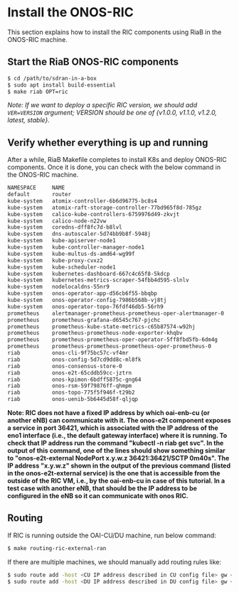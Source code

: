 # Install the ONOS-RIC

This section explains how to install the RIC components using RiaB in the ONOS-RIC machine.

## Start the RiaB ONOS-RIC components

```bash
$ cd /path/to/sdran-in-a-box
$ sudo apt install build-essential
$ make riab OPT=ric
```

*Note: If we want to deploy a specific RIC version, we should add `VER=VERSION` argument; VERSION should be one of {v1.0.0, v1.1.0, v1.2.0, latest, stable}.*

## Verify whether everything is up and running
After a while, RiaB Makefile completes to install K8s and deploy ONOS-RIC components.
Once it is done, you can check with the below command in the ONOS-RIC machine.

```bash
NAMESPACE     NAME                                                     READY   STATUS             RESTARTS   AGE
default       router                                                   1/1     Running            0          16m
kube-system   atomix-controller-6b6d96775-bc8s4                        1/1     Running            0          15m
kube-system   atomix-raft-storage-controller-77bd965f8d-785gz          1/1     Running            0          15m
kube-system   calico-kube-controllers-6759976d49-zkvjt                 1/1     Running            0          3d7h
kube-system   calico-node-n22vw                                        1/1     Running            0          3d7h
kube-system   coredns-dff8fc7d-b8lvl                                   1/1     Running            52         3d7h
kube-system   dns-autoscaler-5d74bb9b8f-5948j                          1/1     Running            0          3d7h
kube-system   kube-apiserver-node1                                     1/1     Running            64         3d7h
kube-system   kube-controller-manager-node1                            1/1     Running            64         3d7h
kube-system   kube-multus-ds-amd64-wg99f                               1/1     Running            0          3d7h
kube-system   kube-proxy-cvxz2                                         1/1     Running            1          3d7h
kube-system   kube-scheduler-node1                                     1/1     Running            62         3d7h
kube-system   kubernetes-dashboard-667c4c65f8-5kdcp                    1/1     Running            97         3d7h
kube-system   kubernetes-metrics-scraper-54fbb4d595-slnlv              1/1     Running            63         3d7h
kube-system   nodelocaldns-55nr9                                       1/1     Running            53         3d7h
kube-system   onos-operator-app-d56cb6f55-bbqbp                        1/1     Running            0          10m
kube-system   onos-operator-config-7986b568b-vj8tj                     1/1     Running            0          10m
kube-system   onos-operator-topo-76fdf46db5-56rh9                      1/1     Running            0          10m
prometheus    alertmanager-prometheus-prometheus-oper-alertmanager-0   2/2     Running            46         3d4h
prometheus    prometheus-grafana-d6545c767-pjchc                       2/2     Running            40         3d4h
prometheus    prometheus-kube-state-metrics-c65b87574-w92hj            1/1     Running            98         3d4h
prometheus    prometheus-prometheus-node-exporter-khqbv                1/1     Running            84         3d4h
prometheus    prometheus-prometheus-oper-operator-5ff8fbd5fb-6dm4g     2/2     Running            0          3d4h
prometheus    prometheus-prometheus-prometheus-oper-prometheus-0       3/3     Running            38         3d4h
riab          onos-cli-9f75bc57c-vf4mr                                 1/1     Running            0          7m44s
riab          onos-config-5d7cd9dd8c-ml8fk                             4/4     Running            0          7m44s
riab          onos-consensus-store-0                                   1/1     Running            0          7m44s
riab          onos-e2t-65cddb59cc-jztrn                                3/3     Running            0          7m44s
riab          onos-kpimon-6bdff5875c-gng64                             2/2     Running            0          7m44s
riab          onos-rsm-59f79876ff-qhmpm                                2/2     Running            0          7m44s
riab          onos-topo-775f5f946f-t29b2                               3/3     Running            0          7m44s
riab          onos-uenib-5b6445d58f-qljqp                              3/3     Running            0          7m44s
```

**Note: RIC does not have a fixed IP address by which oai-enb-cu (or another eNB) can communicate with it. The onos-e2t component exposes a service in port 36421, which is associated with the IP address of the eno1 interface (i.e., the default gateway interface) where it is running. To check that IP address run the command "kubectl -n riab get svc". In the output of this command, one of the lines should show something similar to "onos-e2t-external        NodePort    x.y.w.z   <none>        36421:36421/SCTP             0m40s". The IP address "x.y.w.z" shown in the output of the previous command (listed in the onos-e2t-external service) is the one that is accessible from the outside of the RIC VM, i.e., by the oai-enb-cu in case of this tutorial. In a test case with another eNB, that should be the IP address to be configured in the eNB so it can communicate with onos RIC.**


## Routing
If RIC is running outside the OAI-CU/DU machine, run below command:
```bash
$ make routing-ric-external-ran
```

If there are multiple machines, we should manually add routing rules like:
```bash
$ sudo route add -host <CU IP address described in CU config file> gw <CU machine IP address> dev <RIC VM network interface name>
$ sudo route add -host <DU IP address described in DU config file> gw <DU machine IP address> dev <RIC VM network interface name>
```